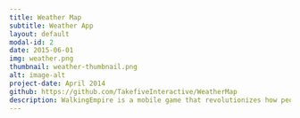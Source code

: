 ```yaml
---
title: Weather Map
subtitle: Weather App
layout: default
modal-id: 2
date: 2015-06-01
img: weather.png
thumbnail: weather-thumbnail.png
alt: image-alt
project-date: April 2014
github: https://github.com/TakefiveInteractive/WeatherMap
description: WalkingEmpire is a mobile game that revolutionizes how people exercise. You gain points by walking and can use them to defend and attack your favorite places.
---
```

